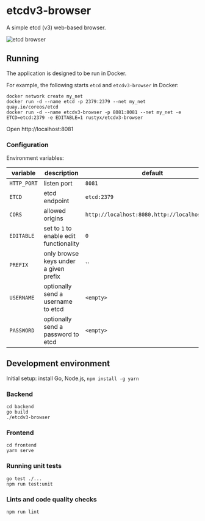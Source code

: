 # etcdv3-browser

A simple etcd (v3) web-based browser.

![etcd browser](https://rustyx.org/temp/etcdv3-browser.png)

## Running

The application is designed to be run in Docker.

For example, the following starts `etcd` and `etcdv3-browser` in Docker:

```
docker network create my_net
docker run -d --name etcd -p 2379:2379 --net my_net quay.io/coreos/etcd
docker run -d --name etcdv3-browser -p 8081:8081 --net my_net -e ETCD=etcd:2379 -e EDITABLE=1 rustyx/etcdv3-browser
```

Open http://localhost:8081

### Configuration

Environment variables:

| variable    | description                             | default                                       |
| ----------- | --------------------------------------- | --------------------------------------------- |
| `HTTP_PORT` | listen port                             | `8081`                                        |
| `ETCD`      | etcd endpoint                           | `etcd:2379`                                   |
| `CORS`      | allowed origins                         | `http://localhost:8080,http://localhost:8081` |
| `EDITABLE`  | set to `1` to enable edit functionality | `0`                                           |
| `PREFIX`    | only browse keys under a given prefix   | ``                                            |
| `USERNAME`  | optionally send a username to etcd      | `<empty>`                                     |
| `PASSWORD`  | optionally send a password to etcd      | `<empty>`                                     |

## Development environment

Initial setup: install Go, Node.js, `npm install -g yarn`

### Backend

```
cd backend
go build
./etcdv3-browser
```

### Frontend

```
cd frontend
yarn serve
```

### Running unit tests

```
go test ./...
npm run test:unit
```

### Lints and code quality checks

```
npm run lint
```
